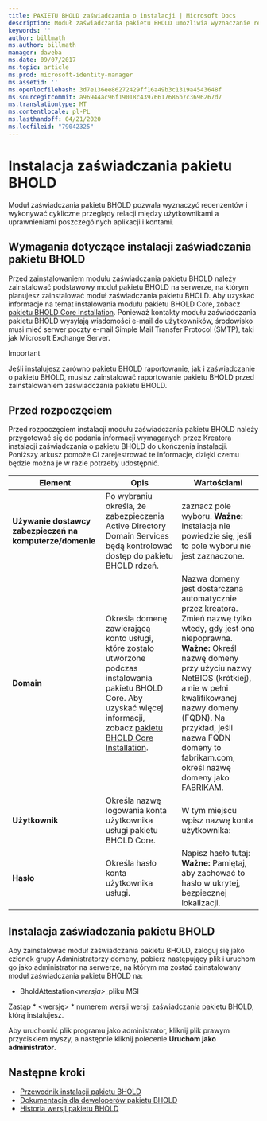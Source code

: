 ```yaml
---
title: PAKIETU BHOLD zaświadczania o instalacji | Microsoft Docs
description: Moduł zaświadczania pakietu BHOLD umożliwia wyznaczanie recenzentów i wykonywanie przeglądów
keywords: ''
author: billmath
ms.author: billmath
manager: daveba
ms.date: 09/07/2017
ms.topic: article
ms.prod: microsoft-identity-manager
ms.assetid: ''
ms.openlocfilehash: 3d7e136ee86272429ff16a49b3c1319a4543648f
ms.sourcegitcommit: a96944ac96f19018c43976617686b7c3696267d7
ms.translationtype: MT
ms.contentlocale: pl-PL
ms.lasthandoff: 04/21/2020
ms.locfileid: "79042325"
---
```

# <a name="bhold-attestation-installation"></a>Instalacja zaświadczania pakietu BHOLD

Moduł zaświadczania pakietu BHOLD pozwala wyznaczyć recenzentów i wykonywać cykliczne przeglądy relacji między użytkownikami a uprawnieniami poszczególnych aplikacji i kontami.

## <a name="bhold-attestation-installation-requirements"></a>Wymagania dotyczące instalacji zaświadczania pakietu BHOLD

Przed zainstalowaniem modułu zaświadczania pakietu BHOLD należy zainstalować podstawowy moduł pakietu BHOLD na serwerze, na którym planujesz zainstalować moduł zaświadczania pakietu BHOLD. Aby uzyskać informacje na temat instalowania modułu pakietu BHOLD Core, zobacz [pakietu BHOLD Core Installation](https://technet.microsoft.com/library/jj134095(v=ws.10).aspx). Ponieważ kontakty modułu zaświadczania pakietu BHOLD wysyłają wiadomości e-mail do użytkowników, środowisko musi mieć serwer poczty e-mail Simple Mail Transfer Protocol (SMTP), taki jak Microsoft Exchange Server.

> [!IMPORTANT]
> Jeśli instalujesz zarówno pakietu BHOLD raportowanie, jak i zaświadczanie o pakietu BHOLD, musisz zainstalować raportowanie pakietu BHOLD przed zainstalowaniem zaświadczania pakietu BHOLD.

## <a name="before-you-begin"></a>Przed rozpoczęciem

Przed rozpoczęciem instalacji modułu zaświadczania pakietu BHOLD należy przygotować się do podania informacji wymaganych przez Kreatora instalacji zaświadczania o pakietu BHOLD do ukończenia instalacji. Poniższy arkusz pomoże Ci zarejestrować te informacje, dzięki czemu będzie można je w razie potrzeby udostępnić.

| **Element**                                    | **Opis**                                                                                                                                                                                                           | **Wartościami**                                                                                                                                                                                                                                                                                                            |
|---------------------------------------------|---------------------------------------------------------------------------------------------------------------------------------------------------------------------------------------------------------------------------|----------------------------------------------------------------------------------------------------------------------------------------------------------------------------------------------------------------------------------------------------------------------------------------------------------------------|
| **Używanie dostawcy zabezpieczeń na komputerze/domenie** | Po wybraniu określa, że zabezpieczenia Active Directory Domain Services będą kontrolować dostęp do pakietu BHOLD rdzeń.                                                                                                                | zaznacz pole wyboru. **Ważne:** Instalacja nie powiedzie się, jeśli to pole wyboru nie jest zaznaczone.                                                                                                                                                                                                                   |
| **Domain**                                  | Określa domenę zawierającą konto usługi, które zostało utworzone podczas instalowania pakietu BHOLD Core. Aby uzyskać więcej informacji, zobacz [pakietu BHOLD Core Installation](https://technet.microsoft.com/library/jj134095(v=ws.10).aspx). | Nazwa domeny jest dostarczana automatycznie przez kreatora. Zmień nazwę tylko wtedy, gdy jest ona niepoprawna. **Ważne:** Określ nazwę domeny przy użyciu nazwy NetBIOS (krótkiej), a nie w pełni kwalifikowanej nazwy domeny (FQDN). Na przykład, jeśli nazwa FQDN domeny to fabrikam.com, określ nazwę domeny jako FABRIKAM. |
| **Użytkownik**                                    | Określa nazwę logowania konta użytkownika usługi pakietu BHOLD Core.                                                                                                                                                          | W tym miejscu wpisz nazwę konta użytkownika:                                                                                                                                                                                                                                                                                    |
| **Hasło**                                | Określa hasło konta użytkownika usługi.                                                                                                                                                                       | Napisz hasło tutaj: **Ważne:** Pamiętaj, aby zachować to hasło w ukrytej, bezpiecznej lokalizacji.                                                                                                                                                                                                                  |

## <a name="bhold-attestation-installation"></a>Instalacja zaświadczania pakietu BHOLD

Aby zainstalować moduł zaświadczania pakietu BHOLD, zaloguj się jako członek grupy Administratorzy domeny, pobierz następujący plik i uruchom go jako administrator na serwerze, na którym ma zostać zainstalowany moduł zaświadczania pakietu BHOLD na:

- BholdAttestation<em>\<wersja\></em>\_pliku MSI

Zastąp * \<wersję\> * numerem wersji wersji zaświadczania pakietu BHOLD, którą instalujesz.

Aby uruchomić plik programu jako administrator, kliknij plik prawym przyciskiem myszy, a następnie kliknij polecenie **Uruchom jako administrator**.

## <a name="next-steps"></a>Następne kroki

- [Przewodnik instalacji pakietu BHOLD](bhold-installation-guide.md)
- [Dokumentacja dla deweloperów pakietu BHOLD](../reference/mim2016-bhold-developer-reference.md)
- [Historia wersji pakietu BHOLD](../reference/version-bhold-history.md)
